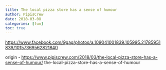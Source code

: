 ```yaml
---
title: The local pizza store has a sense of humour
author: PipisCrew
date: 2018-03-08
categories: [fun]
toc: true
---
```


https://www.facebook.com/9gag/photos/a.109041001839.105995.21785951839/10157369562821840

origin - https://www.pipiscrew.com/2018/03/the-local-pizza-store-has-a-sense-of-humour/ the-local-pizza-store-has-a-sense-of-humour